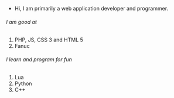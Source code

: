 - Hi, I am primarily a web application developer and programmer.
###### I am good at
1. PHP, JS, CSS 3 and HTML 5
2. Fanuc

###### I learn and program for fun
1. Lua
2. Python
3. C++
